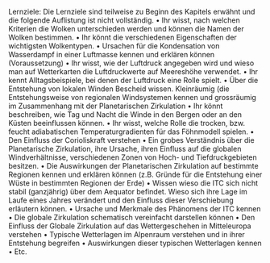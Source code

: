 Lernziele:
Die Lernziele sind teilweise zu Beginn des Kapitels erwähnt und die folgende Auflistung ist nicht
vollständig.
• Ihr wisst, nach welchen Kriterien die Wolken unterschieden werden und können die Namen der Wolken bestimmen.
• Ihr könnt die verschiedenen Eigenschaften der wichtigsten Wolkentypen.
• Ursachen für die Kondensation von Wasserdampf in einer Luftmasse kennen und erklären können (Voraussetzung)
• Ihr wisst, wie der Luftdruck angegeben wird und wieso man auf Wetterkarten die Luftdruckwerte auf Meereshöhe verwendet.
• Ihr kennt Alltagsbeispiele, bei denen der Luftdruck eine Rolle spielt.
• Über die Entstehung von lokalen Winden Bescheid wissen. Kleinräumig (die Entstehungsweise von regionalen Windsystemen kennen und grossräumig im Zusammenhang mit der Planetarischen Zirkulation
• Ihr könnt beschreiben, wie Tag und Nacht die Winde in den Bergen oder an den Küsten beeinflussen können.
• Ihr wisst, welche Rolle die trocken, bzw. feucht adiabatischen Temperaturgradienten für das Föhnmodell spielen.
• Den Einfluss der Corioliskraft verstehen
• Ein grobes Verständnis über die Planetarische Zirkulation, ihre Ursache, ihren Einfluss auf die globalen Windverhältnisse, verschiedenen Zonen von Hoch- und Tiefdruckgebieten besitzen.
• Die Auswirkungen der Planetarischen Zirkulation auf bestimmte Regionen kennen und erklären können (z.B. Gründe für die Entstehung einer Wüste in bestimmten Regionen der Erde)
• Wissen wieso die ITC sich nicht stabil (ganzjährig) über dem Aequator befindet. Wieso sich ihre Lage im Laufe eines Jahres verändert und den Einfluss dieser Verschiebung erläutern können.
• Ursache und Merkmale des Phänomens der ITC kennen
• Die globale Zirkulation schematisch vereinfacht darstellen können
• Den Einfluss der Globale Zirkulation auf das Wettergeschehen in Mitteleuropa verstehen
• Typische Wetterlagen im Alpenraum verstehen und in ihrer Entstehung begreifen
• Auswirkungen dieser typischen Wetterlagen kennen
• Etc.